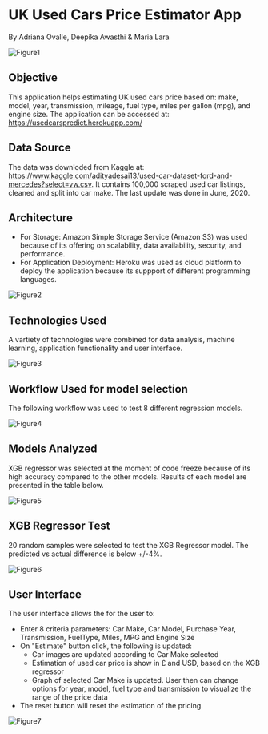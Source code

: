 # UK Used Cars Price Estimator App
By Adriana Ovalle, Deepika Awasthi & Maria Lara

![Figure1](images/Image1.png)

## Objective
This application helps estimating UK used cars price based on:  make, model, year, transmission, mileage, fuel type, miles per gallon (mpg), and engine size.
The application can be accessed at: https://usedcarspredict.herokuapp.com/

## Data Source
The data was downloded from Kaggle at: https://www.kaggle.com/adityadesai13/used-car-dataset-ford-and-mercedes?select=vw.csv. It contains 100,000 scraped used car listings, cleaned and split into car make. The last update was done in June, 2020.

## Architecture
* For Storage: Amazon Simple Storage Service (Amazon S3) was used because of its offering on scalability, data availability, security, and performance. 
* For Application Deployment: Heroku was used as cloud platform to deploy the application because its suppport of different programming languages.

![Figure2](images/Image2.png)

## Technologies Used
A vartiety of technologies were combined for data analysis, machine learning, application functionality and user interface.

![Figure3](images/Image3.png)

## Workflow Used for model selection
The following workflow was used to test 8 different regression models.

![Figure4](images/Image4.png)

## Models Analyzed
 XGB regressor was selected at the moment of code freeze because of its high accuracy compared to the other models. Results of each model are presented in the table below.

![Figure5](images/Image5.png)

## XGB Regressor Test
20 random samples were selected to test the XGB Regressor model. The predicted vs actual difference is below +/-4%.

![Figure6](images/Image6.png)

## User Interface
The user interface allows the for the user to:
* Enter 8 criteria parameters: Car Make, Car Model, Purchase Year, Transmission, FuelType, Miles, MPG and Engine Size
* On "Estimate" button click, the following is updated:
     * Car images are updated according to Car Make selected
     * Estimation of used car price is show in £ and USD, based on the XGB regressor
     * Graph of selected Car Make is updated. User then can change options for year, model, fuel type and transmission to visualize the range of the price data
* The reset button will reset the estimation of the pricing.

![Figure7](images/Image7.gif)
